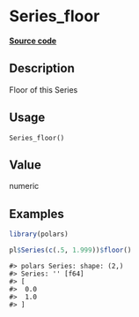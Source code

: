 

# Series_floor

[**Source code**](https://github.com/pola-rs/r-polars/tree/8387e0a88c6889e6449b053999aada405c241066/R/series__series.R#L395)

## Description

Floor of this Series

## Usage

<pre><code class='language-R'>Series_floor()
</code></pre>

## Value

numeric

## Examples

``` r
library(polars)

pl$Series(c(.5, 1.999))$floor()
```

    #> polars Series: shape: (2,)
    #> Series: '' [f64]
    #> [
    #>  0.0
    #>  1.0
    #> ]
